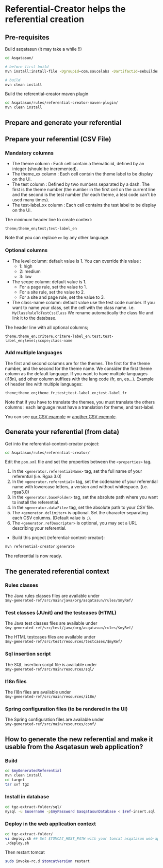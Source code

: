 # Referential-Creator helps the referential creation

## Pre-requisites

Build asqatasun (it may take a while !!)

```sh
cd Asqatasun/

# before first build
mvn install:install-file -DgroupId=com.saucelabs -DartifactId=sebuilder-interpreter -Dversion=1.0.2 -Dpackaging=jar -Dfile=engine/asqatasun-resources/src/main/resources/lib/sebuilder-interpreter-1.0.2.jar

# build
mvn clean install
```

Build the referential-creator maven plugin

```sh
cd Asqatasun/rules/referential-creator-maven-plugin/
mvn clean install
```

## Prepare and generate your referential

## Prepare your referential (CSV File)

### Mandatory columns

* The theme column : Each cell contain a thematic id, defined by an integer (should be incremented).
* The theme_xx column : Each cell contain the theme label to be display on the UI.
* The test column : Defined by two numbers separated by a dash. The first is the theme number (the number in the first cell on the current line and the second is the test number (for each theme, a test code can't be used many times).
* The test-label_xx column : Each cell contains the test label to be display on the UI.

The minimum header line to create context:

```cvs
theme;theme_en;test;test-label_en
``` 

Note that you can replace `en` by any other language.

### Optional columns

* The level column: default value is 1. You can override this value :
    * 1: high
    * 2: medium
    * 3: low
* The scope column: default value is 1.
    * For a page rule, set the value to 1.
    * For a site rule, set the value to 2.
    * For a site and page rule, set the value to 3.
* The class-name column: default value use the test code number.
  If you want to name your class, set the cell with the class name. i.e. `MyClassRuleToTestCssClass`
  We rename automatically the class file and link it to the database.

The header line with all optional columns;

```csv
theme;theme_en;critere;critere-label_en;test;test-label_en;level;scope;class-name
```

### Add multiple languages

The first and second columns are for the themes. The first for the theme number, and the second for the theme name.
We consider the first theme column as the default language. If you want to have multiple languages (i18n), add 
other column suffixes with the lang code (fr, en, es…). Example of header line with multiple languages:
 
 ```csv
 theme;theme_en;theme_fr;test;test-label_en;test-label_fr
 ```

Note that if you have to translate the themes, you must translate the others columns : each language must have a translation for theme, and test-label.

You can see [our CSV example](https://github.com/Asqatasun/Asqatasun/blob/master/rules/rules-creation-demo/src/main/resources/referential-creator-csv-src/referential.csv)
or [another CSV exemple](https://github.com/Asqatasun/Asqatasun/blob/master/rules/referential-creator/src/main/resources/referential/referential.csv).

## Generate your referential (from data)

Get into the referential-context-creator project: 

```sh
cd Asqatasun/rules/referential-creator/
```

Edit the `pom.xml` file and set the properties between the `<properties>` tag.
 
1. In the `<generator.referentialName>` tag, set the full name of your referential (i.e. Rgaa 3.0) 
1. In the `<generator.referential>` tag, set the codename of your referential name with lowercase letters, a version and without whitespace. (i.e. rgaa3.0)
1. In the `<generator.baseFolder>` tag, set the absolute path where you want to install the referential.
1. In the `<generator.dataFile>` tag, set the absolute path to your CSV file.
1. The `<generator.delimiter>` is optional. Set the character separating each CSV columns. (Default value is `;`). 
1. The `<generator.refDescriptor>` is optional, you may set a URL describing your referential.

* Build this project (referential-context-creator):

```sh
mvn referential-creator:generate
```

The referential is now ready.

## The generated referential context

### Rules classes

The Java rules classes files are available under<br/> 
`$my-generated-ref/src/main/java/org/asqatasun/rules/$myRef/`

### Test classes (JUnit) and the testcases (HTML)

The Java test classes files are available under<br/> 
`$my-generated-ref/src/test/java/org/asqatasun/rules/$myRef/`

The HTML testcases files are available under<br/>
`$my-generated-ref/src/test/resources/testcases/$myRef/`

### Sql insertion script

The SQL insertion script file is available under<br/>
`$my-generated-ref/src/main/resources/sql/`

### I18n files

The I18n files are available under<br/>
`$my-generated-ref/src/main/resources/i18n/`

### Spring configuration files (to be rendered in the UI)

The Spring configuration files are available under<br/>
`$my-generated-ref/src/main/resources/conf/`

## How to generate the new referential and make it usable from the Asqatasun web application? 

### Build

```sh
cd $myGeneratedReferential
mvn clean install
cd target
tar xvf tgz
```

### Install in database

```sh
cd tgz-extract-folder/sql/
mysql -u $username -p$myPassword $asqatasunDatabase < $ref-insert.sql
```

### Deploy in the web application context

```sh
cd tgz-extract-folder/
vi deploy.sh ## Set $TOMCAT_HOST_PATH with your tomcat asqatasun web-app folder path. 
./deploy.sh
```

Then restart tomcat

```sh
sudo invoke-rc.d $tomcatVersion restart
```


